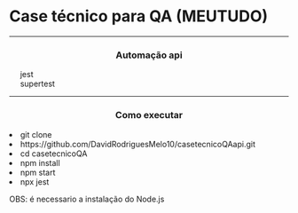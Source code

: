 
<h1 align="left">
Case técnico para QA (MEUTUDO)
</h1>

<hr>
<h3 align="center">Automação api</h3>

<p align="justify">
  &nbsp;&nbsp;&nbsp;&nbsp;&nbsp;jest<br>
  &nbsp;&nbsp;&nbsp;&nbsp;&nbsp;supertest<br>

</hr>

<hr>
<h3 align="center">Como executar</h3>

<li>git clone</li>
<li>https://github.com/DavidRodriguesMelo10/casetecnicoQAapi.git</li>
<li>cd casetecnicoQA</li>
<li>npm install</li>
<li>npm start</li>
<li>npx jest</li>

OBS: é necessario a instalação do Node.js
</hr>





